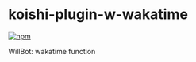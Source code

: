 # koishi-plugin-w-wakatime

[![npm](https://img.shields.io/npm/v/koishi-plugin-w-wakatime?style=flat-square)](https://www.npmjs.com/package/koishi-plugin-w-wakatime)

WillBot: wakatime function
